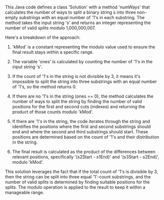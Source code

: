 This Java code defines a class 'Solution' with a method 'numWays' that calculates the number of ways to split a binary string s into three non-empty substrings with 
an equal number of '1's in each substring. The method takes the input string 's' and returns an integer representing the number of valid splits modulo 1,000,000,007.

Here's a breakdown of the approach:​

1. 'kMod' is a constant representing the modulo value used to ensure the final result stays within a specific range.

2. The variable 'ones' is calculated by counting the number of '1's in the input string 's'.

3. If the count of '1's in the string is not divisible by 3, it means it's impossible to split the string into three substrings with an equal number of '1's, so the 
    method returns 0.

4. If there are no '1's in the string (ones == 0), the method calculates the number of ways to split the string by finding the number of valid positions for the 
first and second cuts (indexes) and returning the product of those counts modulo 'kMod'.

5. If there are '1's in the string, the code iterates through the string and identifies the positions where the first and second substrings should end and where the 
second and third substrings should start. These positions are determined based on the count of '1's and their distribution in the string.

6. The final result is calculated as the product of the differences between relevant positions, specifically '(s2Start - s1End)' and '(s3Start - s2End)', modulo 
    'kMod'.


This solution leverages the fact that if the total count of '1's is divisible by 3, then the string can be split into three equal '1'-count substrings, and the 
number of valid splits is determined by finding suitable positions for the splits. The modulo operation is applied to the result to keep it within a manageable range.
